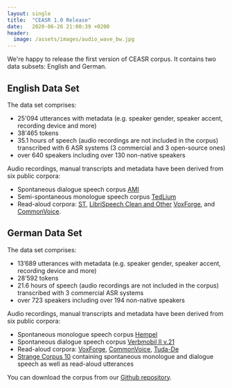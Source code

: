```yaml
---
layout: single
title:  "CEASR 1.0 Release"
date:   2020-06-26 21:00:39 +0200
header:
  image: /assets/images/audio_wave_bw.jpg
---
```


We're happy to release the first version of CEASR corpus. It contains two data subsets: English and German.

## English Data Set

The data set comprises:
* 25'094 utterances with metadata (e.g. speaker gender, speaker accent, recording device and more)
* 38'465 tokens
* 35.1 hours of speech (audio recordings are not included in the corpus) transcribed with 6 ASR systems (3 commercial and 3 open-source ones)
* over 640 speakers including over 130 non-native speakers

Audio recordings, manual transcripts and metadata have been derived from six public corpora:
* Spontaneous dialogue speech corpus [AMI](http://groups.inf.ed.ac.uk/ami/corpus/)
* Semi-spontaneous monologue speech corpus [TedLium](https://www.openslr.org/51/)
* Read-aloud corpora: [ST](https://openslr.org/45/), [LibriSpeech Clean and Other](http://www.openslr.org/12/)
[VoxForge](http://www.voxforge.org/), and [CommonVoice](https://voice.mozilla.org/en/languages).

## German Data Set

The data set comprises:
* 13’689 utterances with metadata (e.g. speaker gender, speaker accent, recording device and more)
* 28’592 tokens
* 21.6 hours of speech (audio recordings are not included in the corpus) transcribed with 3 commercial ASR systems
* over 723 speakers including over 194 non-native speakers

Audio recordings, manual transcripts and metadata have been derived from six public corpora:
* Spontaneous monologue speech corpus [Hempel](https://catalogue.elra.info/en-us/repository/browse/ELRA-S0162/)
* Spontaneous dialogue speech corpus [Verbmobil II v.21](https://catalogue.elra.info/en-us/repository/browse/ELRA-S0034_29/)
* Read-aloud corpora: [VoxForge](http://www.voxforge.org/de), [CommonVoice](https://voice.mozilla.org/de),
[Tuda-De](https://www.inf.uni-hamburg.de/en/inst/ab/lt/resources/data/acoustic-models.html)
* [Strange Corpus 10](https://catalogue.elra.info/en-us/repository/browse/ELRA-S0114/) containing
spontaneous monologue and dialogue speech as well as read-aloud utterances

You can download the corpus from our [Github repository](https://github.com/ceasr-corpus/ceasr).